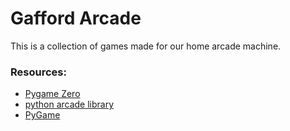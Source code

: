 # Gafford Arcade
This is a collection of games made for our home arcade machine.




### Resources:
- [Pygame Zero](https://pygame-zero.readthedocs.io/en/stable/index.html)
- [python arcade library](i://arcade.academy/)
- [PyGame](https://www.pygame.org/news)
